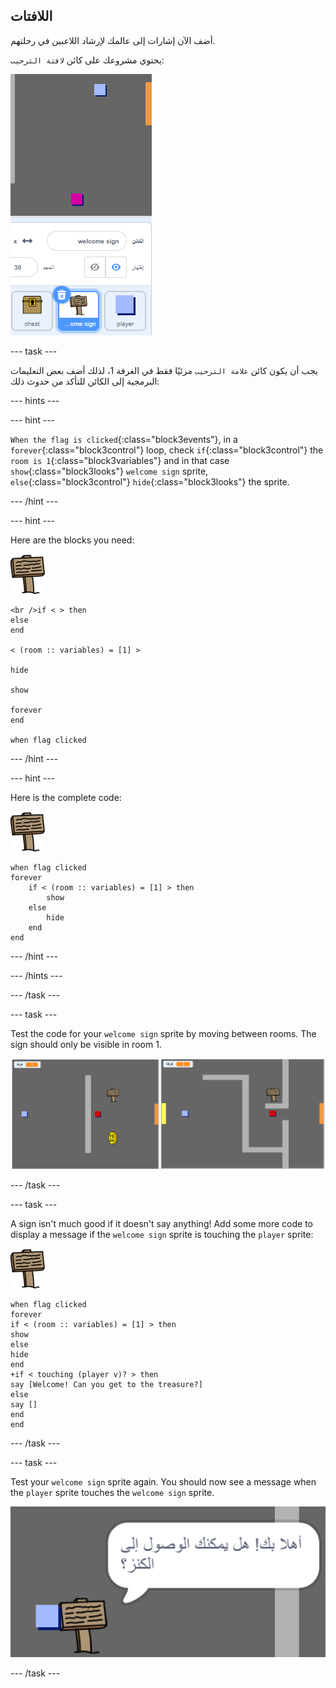 ## اللافتات

أضف الآن إشارات إلى عالمك لإرشاد اللاعبين في رحلتهم.

يحتوي مشروعك على كائن `لافتة الترحيب`:

![لقطة شاشة](images/world-sign.png)

\--- task \---

يجب أن يكون كائن `علامة الترحيب` مرئيًا فقط في الغرفة 1، لذلك أضف بعض التعليمات البرمجية إلى الكائن للتأكد من حدوث ذلك:

\--- hints \---

\--- hint \---

`When the flag is clicked`{:class="block3events"}, in a `forever`{:class="block3control"} loop, check `if`{:class="block3control"} the `room is 1`{:class="block3variables"} and in that case `show`{:class="block3looks"} `welcome sign` sprite, `else`{:class="block3control"} `hide`{:class="block3looks"} the sprite.

\--- /hint \---

\--- hint \---

Here are the blocks you need:

![sign](images/sign.png)

```blocks3
<br />if < > then
else
end

< (room :: variables) = [1] >

hide

show

forever
end

when flag clicked

```

\--- /hint \---

\--- hint \---

Here is the complete code:

![sign](images/sign.png)

```blocks3
when flag clicked
forever
    if < (room :: variables) = [1] > then
        show
    else
        hide
    end
end
```

\--- /hint \---

\--- /hints \---

\--- /task \---

\--- task \---

Test the code for your `welcome sign` sprite by moving between rooms. The sign should only be visible in room 1.

![screenshot](images/world-sign-test.png)

\--- /task \---

\--- task \---

A sign isn't much good if it doesn't say anything! Add some more code to display a message if the `welcome sign` sprite is touching the `player` sprite:

![sign](images/sign.png)

```blocks3
when flag clicked
forever
if < (room :: variables) = [1] > then
show
else
hide
end
+if < touching (player v)? > then
say [Welcome! Can you get to the treasure?]
else
say []
end
end
```

\--- /task \---

\--- task \---

Test your `welcome sign` sprite again. You should now see a message when the `player` sprite touches the `welcome sign` sprite.

![screenshot](images/world-sign-test2.png)

\--- /task \---
